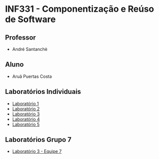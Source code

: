 INF331 - Componentização e Reúso de Software
============================================

Professor 
---------
* André Santanchè

Aluno
-----
* Aruã Puertas Costa

Laboratórios Individuais
------------
* [Laboratório 1](https://github.com/arupuertas/inf331-componentizacao-e-reuso-de-software/tree/master/lab01)
* [Laboratório 2](https://github.com/arupuertas/inf331-componentizacao-e-reuso-de-software/tree/master/lab02)
* [Laboratório 3](https://github.com/arupuertas/inf331-componentizacao-e-reuso-de-software/tree/master/lab03)
* [Laboratório 4](https://github.com/arupuertas/inf331-componentizacao-e-reuso-de-software/tree/master/lab04)
* [Laboratório 5](https://github.com/arupuertas/inf331-componentizacao-e-reuso-de-software/tree/master/lab05)

Laboratórios Grupo 7 
------------
* [Laboratório 3 - Equipe 7 ](https://github.com/inf331-equipe7/tarefas)

